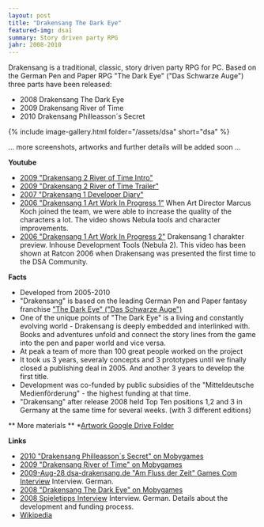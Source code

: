 ```yaml
---
layout: post
title: "Drakensang The Dark Eye"
featured-img: dsa1
summary: Story driven party RPG
jahr: 2008-2010
---
```

Drakensang is a traditional, classic,  story driven party RPG for PC. Based on the German Pen and Paper RPG "The Dark Eye" ("Das Schwarze Auge") three parts have been released:

* 2008 Drakensang The Dark Eye 
* 2009 Drakensang River of Time
* 2010 Drakensang Philleasson´s Secret


{% include image-gallery.html folder="/assets/dsa" short="dsa" %}



... more screenshots, artworks and further details will be added soon ...

**Youtube**
* [2009 "Drakensang 2 River of Time Intro"](https://youtu.be/A-VHUPkTvkQ)
* [2009 "Drakensang 2 River of Time Trailer"](https://youtu.be/N766n2op7CU)
* [2007 "Drakensang 1 Developer Diary"](https://youtu.be/kSVskLEIGFo)
* [2006 "Drakensang 1 Art Work In Progress 1"](https://youtu.be/R0LUHFQr59M) When Art Director Marcus Koch joined the team, we were able to increase the quality of the characters a lot. The video shows Nebula tools and character improvements.
* [2006 "Drakensang 1 Art Work In Progress 2"](https://youtu.be/H12SNTXEvp4) Drakensang 1 charakter preview. Inhouse Development Tools (Nebula 2). This video has been shown at Ratcon 2006 when Drakensang was presented the first time to the DSA Community.


**Facts**
* Developed from 2005-2010
* "Drakensang" is based on the leading German Pen and Paper fantasy franchise ["The Dark Eye" ("Das Schwarze Auge")](https://ulisses-spiele.de/spielsysteme/dsa5/)
* One of the unique points of "The Dark Eye" is a living and constantly evolving world -   Drakensang is deeply embedded and interlinked with. Books and adventures unfold and connect the story lines from the game into the pen and paper world and vice versa.
* At peak a team of more than 100 great people worked on the project
* It took us 3 years, severaly concepts and 3 prototypes until we finally closed a publishing deal in 2005. And another 3 years to develop the first title.
* Development was co-funded by public subsidies of the "Mitteldeutsche Medienförderung" - the highest funding at that time.
 * "Drakensang" after release 2008 held Top Ten positions 1,2 and 3  in Germany at the same time for several weeks. (with 3 different editions)

** More materials **
*[Artwork Google Drive Folder](https://drive.google.com/drive/folders/0B1PLqWp1_kwwMTRPOW9EblNkeUk?resourcekey=0-Z_yfhAhAQiyGmGUVJUJqUA&usp=sharing)


**Links**
* [2010 "Drakensang Philleasson´s Secret"  on Mobygames](https://www.mobygames.com/game/windows/drakensang-phileassons-secret)
* [2009 "Drakensang River of Time"  on Mobygames](https://www.mobygames.com/game/windows/drakensang-the-river-of-time)
* [2009-Aug-28  dsa-drakensang.de "Am Fluss der Zeit" Games Com Interview](https://www.dsa-drakensang.de/?go=GamesComInterview1) Interview. German.
* [2008 "Drakensang The Dark Eye" on Mobygames](https://www.mobygames.com/game/windows/dark-eye-drakensang)
* [2008 Spieletipps Interview](https://www.spieletipps.de/artikel/1712/1/) Interview. German. Details about the development and funding process.
* [Wikipedia](https://en.wikipedia.org/wiki/Drakensang:_The_Dark_Eye)

